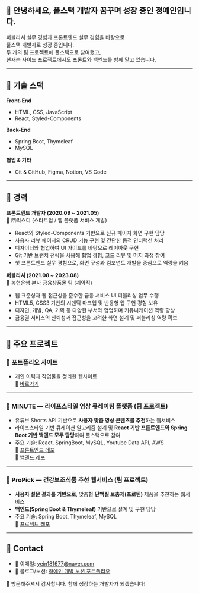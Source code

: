 ## 👋 안녕하세요, 풀스택 개발자 꿈꾸며 성장 중인 정예인입니다.

퍼블리셔 실무 경험과 프론트엔드 실무 경험을 바탕으로  
풀스택 개발자로 성장 중입니다.  
두 개의 팀 프로젝트에 풀스택으로 참여했고,  
현재는 사이드 프로젝트에서도 프론트와 백엔드를 함께 맡고 있습니다.

---

## 🔧 기술 스택
**Front-End**
- HTML, CSS, JavaScript
- React, Styled-Components

**Back-End**
- Spring Boot, Thymeleaf  
- MySQL

**협업 & 기타**
- Git & GitHub, Figma, Notion, VS Code

---

## 💼 경력

**프론트엔드 개발자 (2020.09 ~ 2021.05)**  
📍 ㈜믹스디 (스타트업 / 앱 플랫폼 서비스 개발)

- React와 Styled-Components 기반으로 신규 페이지 화면 구현 담당
- 사용자 리뷰 페이지의 CRUD 기능 구현 및 간단한 동적 인터랙션 처리
- 디자이너와 협업하여 UI 가이드를 바탕으로 레이아웃 구현
- Git 기반 브랜치 전략을 사용해 협업 경험, 코드 리뷰 및 머지 과정 참여
- 첫 프론트엔드 실무 경험으로, 화면 구성과 컴포넌트 개발을 중심으로 역량을 키움

**퍼블리셔 (2021.08 ~ 2023.08)**  
📍 농협은행 본사 금융상품몰 팀 (계약직)

- 웹 표준성과 웹 접근성을 준수한 금융 서비스 UI 퍼블리싱 업무 수행
- HTML5, CSS3 기반의 시멘틱 마크업 및 반응형 웹 구현 경험 보유
- 디자인, 개발, QA, 기획 등 다양한 부서와 협업하며 커뮤니케이션 역량 향상
- 금융권 서비스의 신뢰성과 접근성을 고려한 화면 설계 및 퍼블리싱 역량 확보

---

## 🚀 주요 프로젝트

### 🎨 포트폴리오 사이트  
- 개인 이력과 작업물을 정리한 웹사이트  
🔗 [바로가기](https://github.com/yein1816/portFolio)

---

### 🧾 MINUTE — 라이프스타일 영상 큐레이팅 플랫폼 (팀 프로젝트)
- 유튜브 Shorts API 기반으로 **사용자 맞춤 영상 콘텐츠를 추천**하는 웹서비스
- 라이프스타일 기반 큐레이션 알고리즘 설계 및 **React 기반 프론트엔드와 Spring Boot 기반 백엔드 모두 담당**하여 풀스택으로 참여
- 주요 기술: React, SpringBoot, MySQL, Youtube Data API, AWS  
🔗 [프론트엔드 레포](https://github.com/MINUTE-FinalProject/minute_front)  
🔗 [백엔드 레포](https://github.com/MINUTE-FinalProject/minute_backend)

---

### 🎯 ProPick — 건강보조식품 추천 웹서비스 (팀 프로젝트)
- **사용자 설문 결과를 기반으로**, 맞춤형 **단백질 보충제(프로틴)** 제품을 추천하는 웹서비스
- **백엔드(Spring Boot & Thymeleaf)** 기반으로 설계 및 구현 담당
- 주요 기술: Spring Boot, Thymeleaf, MySQL  
🔗 [프로젝트 레포](https://github.com/semi-ProPick/propick)

---

## 💬 Contact

- 📧 이메일: yein181677@naver.com  
- 📘 블로그/노션: [정예인 개발 노션 포트폴리오](https://www.notion.so/Jung-YeIn-4ff216cf847c43bfaced4866a2466a25)

🙌 방문해주셔서 감사합니다. 함께 성장하는 개발자가 되겠습니다!
